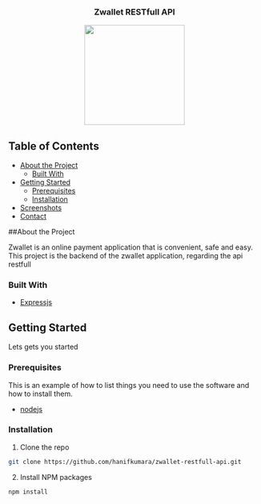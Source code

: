 <p align="center">
<h3 align="center">Zwallet RESTfull API</h3>
  <p align="center">
    <image align="center" width="200" src='./screenshots/logo.PNG' />
  </p>
  
</p> 
 
 ## Table of Contents

* [About the Project](#about-the-project)
  * [Built With](#built-with)
* [Getting Started](#getting-started)
  * [Prerequisites](#prerequisites)
  * [Installation](#installation)
* [Screenshots](#screenshots)
* [Contact](#contact)

##About the Project

Zwallet is an online payment application that is convenient, safe and easy. This project is the backend of the zwallet application, regarding the api restfull

### Built With

* [Expressjs](expressjs.com)

## Getting Started
Lets gets you started

### Prerequisites

This is an example of how to list things you need to use the software and how to install them.

* [nodejs](https://nodejs.org/en/download/)

### Installation

1. Clone the repo
```sh
git clone https://github.com/hanifkumara/zwallet-restfull-api.git
```
2. Install NPM packages
```sh
npm install
```

